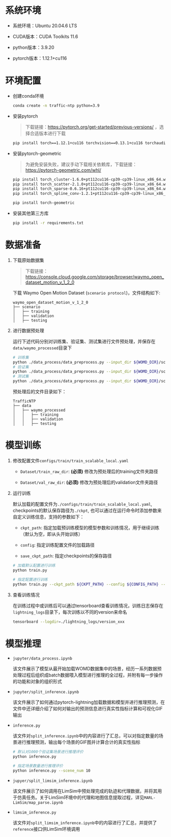 # 系统环境

+ 系统环境：Ubuntu 20.04.6 LTS

+ CUDA版本：CUDA Toolkits 11.6

+ python版本：3.9.20

+ pytorch版本：1.12.1+cu116


# 环境配置

+ 创建conda环境
    ```bash
    conda create -n traffic-ntp python=3.9
    ```

+ 安装pytorch
    > 下载链接：https://pytorch.org/get-started/previous-versions/ ，选择合适版本进行下载
    ```bash
    pip install torch==1.12.1+cu116 torchvision==0.13.1+cu116 torchaudio==0.12.1 --extra-index-url https://download.pytorch.org/whl/cu116
    ```

+ 安装pytorch-geometric
    > 为避免安装失败，建议手动下载相关依赖库，下载链接：https://pytorch-geometric.com/whl/
    ```bash
    pip install torch_cluster-1.6.0+pt112cu116-cp39-cp39-linux_x86_64.whl 
    pip install torch_scatter-2.1.0+pt112cu116-cp39-cp39-linux_x86_64.whl
    pip install torch_sparse-0.6.16+pt112cu116-cp39-cp39-linux_x86_64.whl
    pip install torch_spline_conv-1.2.1+pt112cu116-cp39-cp39-linux_x86_64.whl

    pip install torch-geometric
    ```

+ 安装其他第三方库

    ```bash
    pip install -r requirements.txt
    ```

# 数据准备

1. 下载原始数据集

    > 下载链接：https://console.cloud.google.com/storage/browser/waymo_open_dataset_motion_v_1_2_0

    下载 Waymo Open Motion Dataset (`scenario protocol`)，文件结构如下:
    ```
    waymo_open_dataset_motion_v_1_2_0
    ├── scenario
    │   ├── training
    │   ├── validation
    │   ├── testing
    ```

2. 进行数据预处理
    
    运行下述代码分别对训练集、验证集、测试集进行文件预处理，并保存在`data/waymo_processed`目录下
    
    ```bash
    # 训练集
    python ./data_process/data_preprocess.py --input_dir ${WOMD_DIR}/scenario/training  --output_dir ./data/waymo_processed/training
    # 验证集
    python ./data_process/data_preprocess.py --input_dir ${WOMD_DIR}/scenario/validation  --output_dir ./data/waymo_processed/validation
    # 测试集
    python ./data_process/data_preprocess.py --input_dir ${WOMD_DIR}/scenario/testing  --output_dir ./data/waymo_processed/testing
    ```

    预处理后的文件目录如下：

    ```
    TrafficNTP
    ├── data
    │   ├── waymo_processed
    │   │   ├── training
    │   │   ├── validation
    │   │   ├── testing
    ```


# 模型训练
    
1. 修改配置文件`configs/train/train_scalable_local.yaml`

    + `Dataset/train_raw_dir`: **(必须)** 修改为预处理后的training文件夹路径

    + `Dataset/val_raw_dir`: **(必须)** 修改为预处理后的validation文件夹路径


2. 运行训练

    默认加载的配置文件为`./configs/train/train_scalable_local.yaml`, checkpoints的默认保存路径为`./ckpt`, 也可以通过在运行命令时添加参数来自定义训练信息，支持的参数如下：

    + `ckpt_path`: 指定加载预训练模型的模型参数和训练情况，用于继续训练（默认为空，即从头开始训练）

    + `config`: 指定训练配置文件的加载路径

    + `save_ckpt_path`: 指定checkpoints的保存路径


    ```bash
    # 加载默认配置进行训练
    python train.py

    # 指定配置进行训练
    python train.py --ckpt_path ${CKPT_PATH} --config ${CONFIG_PATH} --save_ckpt_path ${SAVE_DIR}
    ```

3. 查看训练情况

    在训练过程中或训练后可以通过tensorboard查看训练情况，训练日志保存在`lightning_logs`目录下，每次训练以不同的version来命名

    ```bash
    tensorboard --logdir=./lightning_logs/version_xxx 
    ```

# 模型推理

+ `jupyter/data_process.ipynb`

    该文件展示了模型从最开始加载WOMD数据集中的场景，经历一系列数据预处理过程后组织成batch数据喂入模型进行推理的全过程，并附有每一步操作的功能和对象的组织形式

+ `jupyter/split_inference.ipynb`

    该文件展示了如何通过pytorch-lightning加载数据和模型并进行推理预测，在文件中还详细介绍了如何对输出的预测信息进行真实性指标计算和可视化GIF输出

+ `inference.py`

    该文件对`split_inference.ipynb`中的内容进行了汇总，可以对指定数量的场景进行推理预测，输出每个场景的GIF图并计算合计的真实性指标

    ```bash
    # 默认对1000个验证集场景进行推理评价
    python inference.py
    
    # 指定场景数量进行推理评价
    python inference.py --scene_num 10
    ```

+ `jupyer/split_limsim_inference.ipynb`

    该文件展示了如何调用在LimSim中预处理完成的轨迹和代理数据，并将其用于仿真任务。关于LimSim环境中的代理和地图信息提取过程，详见`MARL-LimSim/map_parse.ipynb`

+ `limsim_inference.py`

    该文件对`split_limsim_inference.ipynb`中的内容进行了汇总，并提供了`reference`接口供LimSim环境调用



